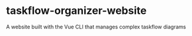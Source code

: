# taskflow-organizer-website
A website built with the Vue CLI that manages complex taskflow diagrams
